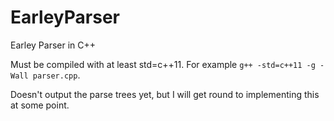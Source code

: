 # EarleyParser
Earley Parser in C++

Must be compiled with at least std=c++11. For example `g++ -std=c++11 -g -Wall parser.cpp`.

Doesn't output the parse trees yet, but I will get round to implementing this at some point.
